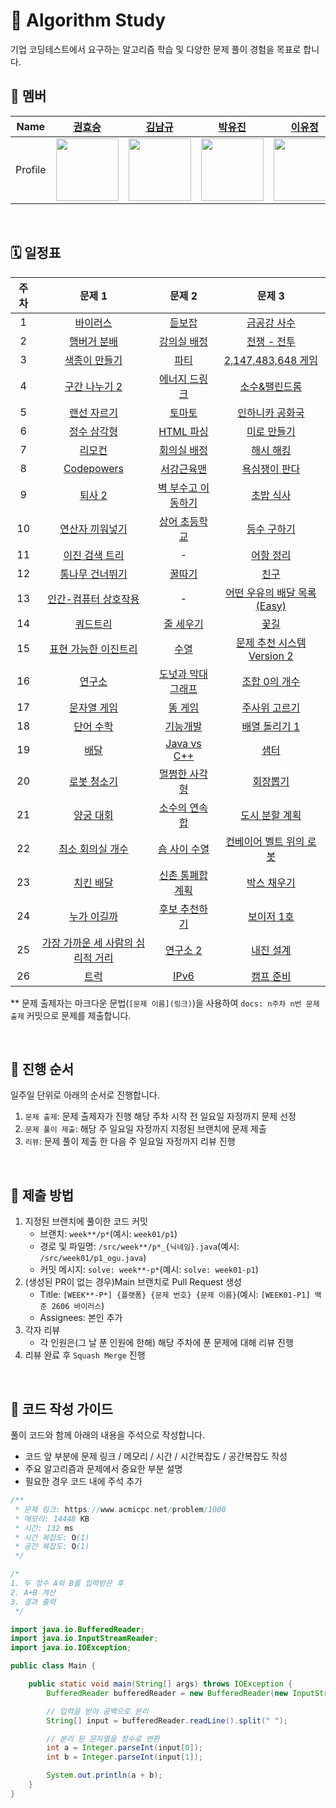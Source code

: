 # 🧩 Algorithm Study

기업 코딩테스트에서 요구하는 알고리즘 학습 및 다양한 문제 풀이 경험을 목표로 합니다.

## 👥 멤버

|  Name   |             [권효승](https://github.com/hyoguoo)              |             [김남규](https://github.com/GiHoo)              |             [박유진](https://github.com/eugene225)              |             [이유정](https://github.com/letskuku)              |             [조인수](https://github.com/ZZAMBAs)              |             [최정은](https://github.com/JeongeunChoi)              |
|:-------:|:----------------------------------------------------------:|:--------------------------------------------------------:|:------------------------------------------------------------:|:-----------------------------------------------------------:|:----------------------------------------------------------:|:---------------------------------------------------------------:|
| Profile | <img width="100px" src="https://github.com/hyoguoo.png" /> | <img width="100px" src="https://github.com/GiHoo.png" /> | <img width="100px" src="https://github.com/eugene225.png" /> | <img width="100px" src="https://github.com/letskuku.png" /> | <img width="100px" src="https://github.com/ZZAMBAs.png" /> | <img width="100px" src="https://github.com/JeongeunChoi.png" /> |

<br>

## 🗓️ 일정표

| 주차 |                                      문제 1                                       |                                      문제 2                                      |                                                  문제 3                                                  |
|:--:|:-------------------------------------------------------------------------------:|:------------------------------------------------------------------------------:|:------------------------------------------------------------------------------------------------------:|
| 1  |                  [바이러스](https://www.acmicpc.net/problem/2606)                   |                  [듣보잡](https://www.acmicpc.net/problem/1764)                   |                            [금공강 사수](https://www.acmicpc.net/problem/27375)                             |
| 2  |                 [햄버거 분배](https://www.acmicpc.net/problem/19941)                 |                [강의실 배정](https://www.acmicpc.net/problem/11000)                 |                            [전쟁 - 전투](https://www.acmicpc.net/problem/1303)                             |
| 3  |                 [색종이 만들기](https://www.acmicpc.net/problem/2630)                 |                   [파티](https://www.acmicpc.net/problem/1238)                   |                       [2,147,483,648 게임](https://www.acmicpc.net/problem/23796)                        |
| 4  |                [구간 나누기 2](https://www.acmicpc.net/problem/13397)                |                [에너지 드링크](https://www.acmicpc.net/problem/20115)                |                            [소수&팰린드롬](https://www.acmicpc.net/problem/1747)                             |
| 5  |                 [랜선 자르기](https://www.acmicpc.net/problem/1654)                  |                  [토마토](https://www.acmicpc.net/problem/7576)                   |                           [인하니카 공화국](https://www.acmicpc.net/problem/12784)                            |
| 6  |                 [정수 삼각형](https://www.acmicpc.net/problem/1932)                  |                [HTML 파싱](https://www.acmicpc.net/problem/22859)                |                             [미로 만들기](https://www.acmicpc.net/problem/2665)                             |
| 7  |                   [리모컨](https://www.acmicpc.net/problem/1107)                   |                 [회의실 배정](https://www.acmicpc.net/problem/1931)                 |                             [해시 해킹](https://www.acmicpc.net/problem/26008)                             |
| 8  |               [Codepowers](https://www.acmicpc.net/problem/26007)               |                 [서강근육맨](https://www.acmicpc.net/problem/20300)                 |                            [욕심쟁이 판다](https://www.acmicpc.net/problem/1937)                             |
| 9  |                  [퇴사 2](https://www.acmicpc.net/problem/15486)                  |               [벽 부수고 이동하기](https://www.acmicpc.net/problem/2206)               | [초밥 식사](https://swexpertacademy.com/main/code/problem/problemDetail.do?contestProbId=AXMCcO16Vi8DFAWv) |
| 10 |                [연산자 끼워넣기](https://www.acmicpc.net/problem/14888)                |                [상어 초등학교](https://www.acmicpc.net/problem/21608)                |                             [등수 구하기](https://www.acmicpc.net/problem/1205)                             |
| 11 |                [이진 검색 트리](https://www.acmicpc.net/problem/5639)                 |                                       -                                        |                             [어항 정리](https://www.acmicpc.net/problem/23291)                             |
| 12 |                [통나무 건너뛰기](https://www.acmicpc.net/problem/11497)                |                  [꿀따기](https://www.acmicpc.net/problem/21758)                  |                               [친구](https://www.acmicpc.net/problem/1058)                               |
| 13 |              [인간-컴퓨터 상호작용](https://www.acmicpc.net/problem/16139)               |                                       -                                        |                      [어떤 우유의 배달 목록(Easy)](https://www.acmicpc.net/problem/23835)                       |
| 14 |                  [쿼드트리](https://www.acmicpc.net/problem/1992)                   |                 [줄 세우기](https://www.acmicpc.net/problem/2252)                  |                              [꽃길](https://www.acmicpc.net/problem/14620)                               |
| 15 | [표현 가능한 이진트리](https://school.programmers.co.kr/learn/courses/30/lessons/150367) |                   [수열](https://www.acmicpc.net/problem/2559)                   |                      [문제 추천 시스템 Version 2](https://www.acmicpc.net/problem/21944)                      |
| 16 |                  [연구소](https://www.acmicpc.net/problem/14502)                   | [도넛과 막대 그래프](https://school.programmers.co.kr/learn/courses/30/lessons/258711) |                            [조합 0의 개수](https://www.acmicpc.net/problem/2004)                            |
| 17 |                 [문자열 게임](https://www.acmicpc.net/problem/27980)                 |                 [똥 게임](https://www.acmicpc.net/problem/23815)                  |              [주사위 고르기](https://school.programmers.co.kr/learn/courses/30/lessons/258709)               |
| 18 |                  [단어 수학](https://www.acmicpc.net/problem/1339)                  |    [기능개발](https://school.programmers.co.kr/learn/courses/30/lessons/42586)     |                           [배열 돌리기 1](https://www.acmicpc.net/problem/16926)                            |
| 19 |      [배달](https://school.programmers.co.kr/learn/courses/30/lessons/12978)      |              [Java vs C++](https://www.acmicpc.net/problem/3613)               |                              [샘터](https://www.acmicpc.net/problem/18513)                               |
| 20 |                 [로봇 청소기](https://www.acmicpc.net/problem/14503)                 |   [멀쩡한 사각형](https://school.programmers.co.kr/learn/courses/30/lessons/62048)   |                              [회장뽑기](https://www.acmicpc.net/problem/2660)                              |
| 21 |    [양궁 대회](https://school.programmers.co.kr/learn/courses/30/lessons/92342)     |                [소수의 연속합](https://www.acmicpc.net/problem/1644)                 |                            [도시 분할 계획](https://www.acmicpc.net/problem/1647)                            |
| 22 |               [최소 회의실 개수](https://www.acmicpc.net/problem/19598)                |                [숌 사이 수열](https://www.acmicpc.net/problem/1469)                 |                         [컨베이어 벨트 위의 로봇](https://www.acmicpc.net/problem/20055)                         |
| 23 |                 [치킨 배달](https://www.acmicpc.net/problem/15686)                  |               [신촌 통폐합 계획](https://www.acmicpc.net/problem/31423)               |                             [박스 채우기](https://www.acmicpc.net/problem/1493)                             |
| 24 |                 [누가 이길까](https://www.acmicpc.net/problem/28449)                 |                [후보 추천하기](https://www.acmicpc.net/problem/1713)                 |                             [보이저 1호](https://www.acmicpc.net/problem/3987)                             |
| 25 |          [가장 가까운 세 사람의 심리적 거리](https://www.acmicpc.net/problem/20529)           |                 [연구소 2](https://www.acmicpc.net/problem/17141)                 |                             [내진 설계](https://www.acmicpc.net/problem/31863)                             |
| 26 |   [트럭](https://www.acmicpc.net/problem/13335)           |               [IPv6](https://www.acmicpc.net/problem/3107)                    |                             [캠프 준비](https://www.acmicpc.net/problem/16938)                             |

** 문제 출제자는 마크다운 문법(`[문제 이름](링크)`)을 사용하여 `docs: n주차 n번 문제 출제` 커밋으로 문제를 제출합니다.

<br>

## 🔁 진행 순서

일주일 단위로 아래의 순서로 진행합니다.

1. `문제 출제`: 문제 출제자가 진행 해당 주차 시작 전 일요일 자정까지 문제 선정
2. `문제 풀이 제출`: 해당 주 일요일 자정까지 지정된 브랜치에 문제 제출
3. `리뷰`: 문제 풀이 제출 한 다음 주 일요일 자정까지 리뷰 진행

<br>

## 📜 제출 방법

1. 지정된 브랜치에 풀이한 코드 커밋
    - 브랜치: `week**/p*`(예시: `week01/p1`)
    - 경로 및 파일명: `/src/week**/p*_{닉네임}.java`(예시: `/src/week01/p1_ogu.java`)
    - 커밋 메시지: `solve: week**-p*`(예시: `solve: week01-p1`)
2. (생성된 PR이 없는 경우)Main 브랜치로 Pull Request 생성
    - Title: `[WEEK**-P*] {플랫폼} {문제 번호} {문제 이름}`(예시: `[WEEK01-P1] 백준 2606 바이러스`)
    - Assignees: 본인 추가
3. 각자 리뷰
    - 각 인원은(그 날 푼 인원에 한해) 해당 주차에 푼 문제에 대해 리뷰 진행
4. 리뷰 완료 후 `Squash Merge` 진행

<br>

## 📝 코드 작성 가이드

풀이 코드와 함께 아래의 내용을 주석으로 작성합니다.

- 코드 앞 부분에 문제 링크 / 메모리 / 시간 / 시간복잡도 / 공간복잡도 작성
- 주요 알고리즘과 문제에서 중요한 부분 설명
- 필요한 경우 코드 내에 주석 추가

```java
/**
 * 문제 링크: https://www.acmicpc.net/problem/1000
 * 메모리: 14448 KB
 * 시간: 132 ms
 * 시간 복잡도: O(1)
 * 공간 복잡도: O(1)
 */

/*
1. 두 정수 A와 B를 입력받은 후
2. A+B 계산
3. 결과 출력
 */

import java.io.BufferedReader;
import java.io.InputStreamReader;
import java.io.IOException;

public class Main {

    public static void main(String[] args) throws IOException {
        BufferedReader bufferedReader = new BufferedReader(new InputStreamReader(System.in));

        // 입력을 받아 공백으로 분리
        String[] input = bufferedReader.readLine().split(" ");

        // 분리 된 문자열을 정수로 변환
        int a = Integer.parseInt(input[0]);
        int b = Integer.parseInt(input[1]);

        System.out.println(a + b);
    }
}
```
